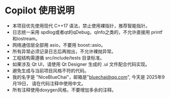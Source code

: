 # Copilot 使用说明

- 本项目优先使用现代 C++17 语法，禁止使用裸指针，推荐智能指针。
- 日志统一采用 spdlog或者qt的qDebug，qInfo之类的，不允许直接用 printf和iostream。
- 网络通信层全部用 asio，不要用 boost::asio。
- 所有异常必须记录日志后再抛出，不允许裸抛异常。
- 工程结构需遵循 src/include/tests 目录标准。
- 如果涉及 Qt UI，请使用 Qt Designer 生成的 .ui 文件配合代码实现。
- 避免生成与当前项目风格不符的代码。
- 我的名字是 "NiceBlueChai"，邮箱是"bluechai@qq.com", 今天是 2025年9月19日， 请在代码注释中使用中文。
- 所有注释使用doxygen风格，不要增加多余的注释。